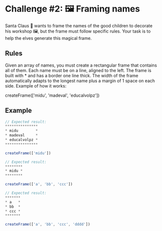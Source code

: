# Challenge #2: 🖼️ Framing names

Santa Claus 🎅 wants to frame the names of the good children to decorate his workshop 🖼️, but the frame must follow specific rules. Your task is to help the elves generate this magical frame.

## Rules

Given an array of names, you must create a rectangular frame that contains all of them.
Each name must be on a line, aligned to the left.
The frame is built with \* and has a border one line thick.
The width of the frame automatically adapts to the longest name plus a margin of 1 space on each side.
Example of how it works:

createFrame(['midu', 'madeval', 'educalvolpz'])

## Example

```javascript
// Expected result:
***************
* midu        *
* madeval     *
* educalvolpz *
***************

createFrame(['midu'])

// Expected result:
********
* midu *
********

createFrame(['a', 'bb', 'ccc'])

// Expected result:
*******
* a   *
* bb  *
* ccc *
*******

createFrame(['a', 'bb', 'ccc', 'dddd'])
```
